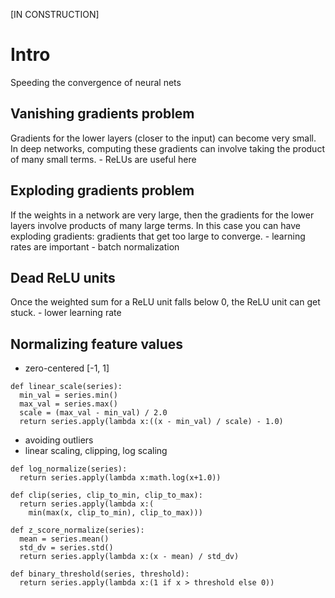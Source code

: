[IN CONSTRUCTION]
# Intro

Speeding the convergence of neural nets

## Vanishing gradients problem
Gradients for the lower layers (closer to the input) can become very small. In deep networks, computing these gradients can involve taking the product of many small terms.
    - ReLUs are useful here

## Exploding gradients problem
If the weights in a network are very large, then the gradients for the lower layers involve products of many large terms. In this case you can have exploding gradients: gradients that get too large to converge.
    - learning rates are important
    - batch normalization

## Dead ReLU units
Once the weighted sum for a ReLU unit falls below 0, the ReLU unit can get stuck.
    - lower learning rate

## Normalizing feature values
* zero-centered [-1, 1]
```
def linear_scale(series):
  min_val = series.min()
  max_val = series.max()
  scale = (max_val - min_val) / 2.0
  return series.apply(lambda x:((x - min_val) / scale) - 1.0)
```
* avoiding outliers
* linear scaling, clipping, log scaling
```
def log_normalize(series):
  return series.apply(lambda x:math.log(x+1.0))
```
```
def clip(series, clip_to_min, clip_to_max):
  return series.apply(lambda x:(
    min(max(x, clip_to_min), clip_to_max)))
```
```
def z_score_normalize(series):
  mean = series.mean()
  std_dv = series.std()
  return series.apply(lambda x:(x - mean) / std_dv)
```
```
def binary_threshold(series, threshold):
  return series.apply(lambda x:(1 if x > threshold else 0))
```